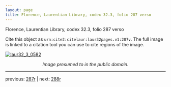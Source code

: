 ```yaml
---
layout: page
title: Florence, Laurentian Library, codex 32.3, folio 287 verso
---
```


Florence, Laurentian Library, codex 32.3, folio 287 verso

Cite this object as `urn:cite2:citelaur:laur32pages.v1:287v`.  The full image is linked to a citation tool you can use to cite regions of the image.

[![laur32_3_0582](http://www.homermultitext.org/iipsrv?IIIF=/project/homer/pyramidal/deepzoom/citelaur/laur32imgs/v1/laur32_3_0582.tif/full/800,/0/default.jpg)](http://www.homermultitext.org/ict2/?urn=urn:cite2:citelaur:laur32imgs.v1:laur32_3_0582) 

<p style="text-align: center; font-style: italic;">Image presumed to in the public domain.</p>

---

previous: [287r](../287r/) | next: [288r](../288r/)